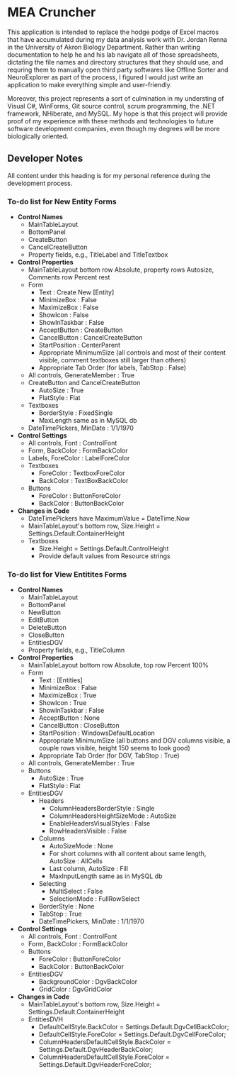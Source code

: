 ﻿# MEA Cruncher

This application is intended to replace the hodge podge of Excel macros that have accumulated during my data analysis work with Dr. Jordan Renna in the University of Akron Biology Department.
Rather than writing documentation to help he and his lab navigate all of those spreadsheets, dictating the file names and directory structures that they should use, and requring them to manually open third party softwares like
Offline Sorter and NeuroExplorer as part of the process, I figured I would just write an application to make everything simple and user-friendly.

Moreover, this project represents a sort of culmination in my understing of Visual C#, WinForms, Git source control, scrum programming, the .NET framework, NHiberate, and MySQL.  My hope is that this project will provide proof of my experience
with these methods and technologies to future software development companies, even though my degrees will be more biologically oriented.

## Developer Notes

All content under this heading is for my personal reference during the development process.

### To-do list for New Entity Forms

* __Control Names__
	* MainTableLayout
	* BottomPanel
	* CreateButton
	* CancelCreateButton
	* Property fields, e.g., TitleLabel and TitleTextbox
* __Control Properties__
	* MainTableLayout bottom row Absolute, property rows Autosize, Comments row Percent rest
	* Form 
		* Text : Create New [Entity]
		* MinimizeBox : False
		* MaximizeBox : False
		* ShowIcon : False
		* ShowInTaskbar : False
		* AcceptButton : CreateButton
		* CancelButton : CancelCreateButton
		* StartPosition : CenterParent
		* Appropriate MinimumSize (all controls and most of their content visible, comment textboxes still larger than others)
		* Appropriate Tab Order (for labels, TabStop : False)
	* All controls, GenerateMember : True
	* CreateButton and CancelCreateButton
		* AutoSize : True
		* FlatStyle : Flat
	* Textboxes
		* BorderStyle : FixedSingle
		* MaxLength same as in MySQL db
	* DateTimePickers, MinDate : 1/1/1970 
* __Control Settings__
	* All controls, Font : ControlFont
	* Form, BackColor : FormBackColor
	* Labels, ForeColor : LabelForeColor
	* Textboxes
		* ForeColor : TextboxForeColor
		* BackColor : TextBoxBackColor
	* Buttons
		* ForeColor : ButtonForeColor
		* BackColor : ButtonBackColor
* __Changes in Code__
	* DateTimePickers have MaximumValue = DateTime.Now
	* MainTableLayout's bottom row, Size.Height = Settings.Default.ContainerHeight
	* Textboxes
		* Size.Height = Settings.Default.ControlHeight
		* Provide default values from Resource strings

### To-do list for View Entitites Forms

* __Control Names__
	* MainTableLayout
	* BottomPanel
	* NewButton
	* EditButton
	* DeleteButton
	* CloseButton
	* EntitiesDGV
	* Property fields, e.g., TitleColumn
* __Control Properties__
	* MainTableLayout bottom row Absolute, top row Percent 100%
	* Form 
		* Text : [Entities]
		* MinimizeBox : False
		* MaximizeBox : True
		* ShowIcon : True
		* ShowInTaskbar : False
		* AcceptButton : None
		* CancelButton : CloseButton
		* StartPosition : WindowsDefaultLocation
		* Appropriate MinimumSize (all buttons and DGV columns visible, a couple rows visible, height 150 seems to look good)
		* Appropriate Tab Order (for DGV, TabStop : True)
	* All controls, GenerateMember : True
	* Buttons
		* AutoSize : True
		* FlatStyle : Flat
	* EntitiesDGV
		* Headers
			* ColumnHeadersBorderStyle : Single
			* ColumnHeadersHeightSizeMode : AutoSize
			* EnableHeadersVisualStyles : False
			* RowHeadersVisible : False
		* Columns
			* AutoSizeMode : None
			* For short columns with all content about same length, AutoSize : AllCells
			* Last column, AutoSize : Fill
			* MaxInputLength same as in MySQL db
		* Selecting
			* MultiSelect : False
			* SelectionMode : FullRowSelect
		* BorderStyle : None
		* TabStop : True
		* DateTimePickers, MinDate : 1/1/1970 
* __Control Settings__
	* All controls, Font : ControlFont
	* Form, BackColor : FormBackColor
	* Buttons
		* ForeColor : ButtonForeColor
		* BackColor : ButtonBackColor
	* EntitiesDGV
		* BackgroundColor : DgvBackColor
		* GridColor : DgvGridColor
* __Changes in Code__
	* MainTableLayout's bottom row, Size.Height = Settings.Default.ContainerHeight
	* EntitiesDVH
		* DefaultCellStyle.BackColor = Settings.Default.DgvCellBackColor;
        * DefaultCellStyle.ForeColor = Settings.Default.DgvCellForeColor;
        * ColumnHeadersDefaultCellStyle.BackColor = Settings.Default.DgvHeaderBackColor;
        * ColumnHeadersDefaultCellStyle.ForeColor = Settings.Default.DgvHeaderForeColor;
